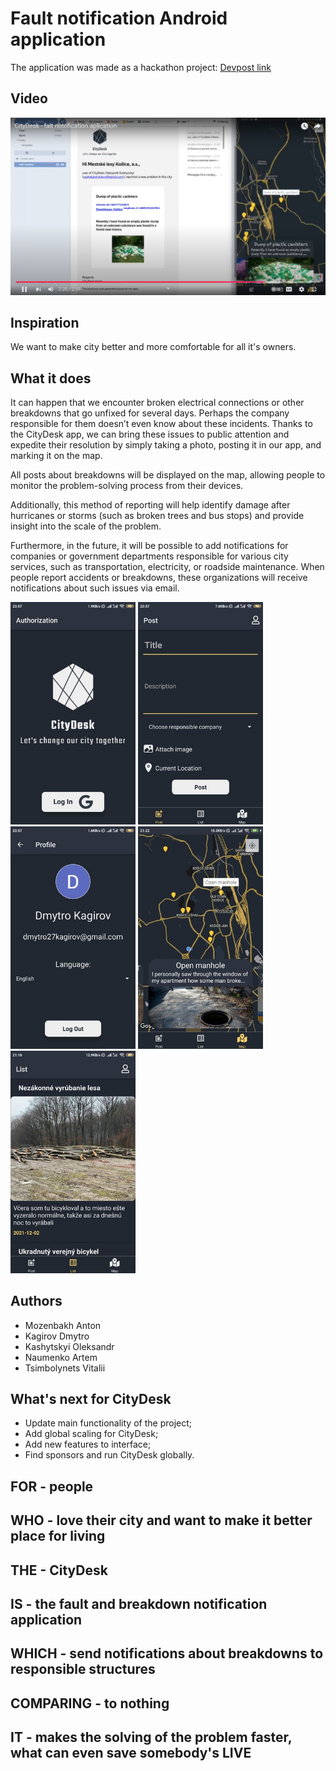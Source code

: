 # Fault notification Android application
The application was made as a hackathon project: [Devpost link]( https://devpost.com/software/citydesk)

## Video
<a href="https://www.youtube.com/watch?v=yM8RzpkCWg4" target="_blank">![Watch the video](/readme_images/video.png)</a>

## Inspiration
We want to make city better and more comfortable for all it's owners. 

## What it does
It can happen that we encounter broken electrical connections or other breakdowns that go unfixed for several days. Perhaps the company responsible for them doesn’t even know about these incidents.
Thanks to the CityDesk app, we can bring these issues to public attention and expedite their resolution by simply taking a photo, posting it in our app, and marking it on the map.

All posts about breakdowns will be displayed on the map, allowing people to monitor the problem-solving process from their devices.

Additionally, this method of reporting will help identify damage after hurricanes or storms (such as broken trees and bus stops) and provide insight into the scale of the problem.

Furthermore, in the future, it will be possible to add notifications for companies or government departments responsible for various city services, such as transportation, electricity, or roadside maintenance. When people report accidents or breakdowns, these organizations will receive notifications about such issues via email.


<p float="left">
  <img src="readme_images/main_page.jpg" width="200" />
  <img src="readme_images/adding_post.jpg" width="200" />
  <img src="readme_images/user.jpg" width="200" />
  <img src="readme_images/problems_map.jpg" width="200" />
  <img src="readme_images/problem.jpg" width="200" />
</p>


## Authors
- Mozenbakh Anton
- Kagirov Dmytro
- Kashytskyi Oleksandr
- Naumenko Artem
- Tsimbolynets Vitalii

## What's next for CityDesk

- Update main functionality of the project;
- Add global scaling for CityDesk;
- Add new features to interface;
- Find sponsors and run CityDesk globally.

## FOR - people
## WHO - love their city and want to make it better place for living
## THE - CityDesk
## IS - the fault and breakdown notification application
## WHICH - send notifications about breakdowns to responsible structures
## COMPARING - to nothing
## IT - makes the solving of the problem faster, what can even save somebody's LIVE

